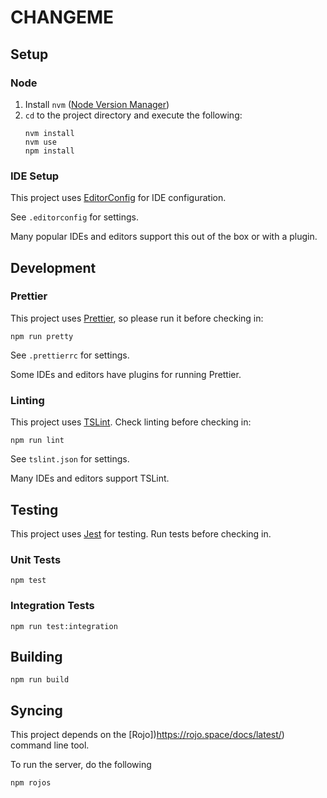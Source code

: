 # CHANGEME

## Setup

### Node

1.  Install `nvm` ([Node Version Manager](https://github.com/creationix/nvm))
2.  `cd` to the project directory and execute the following:
    ```
    nvm install
    nvm use
    npm install
    ```

### IDE Setup

This project uses [EditorConfig](https://editorconfig.org/) for IDE configuration.

See `.editorconfig` for settings.

Many popular IDEs and editors support this out of the box or with a plugin.

## Development

### Prettier

This project uses [Prettier](https://prettier.io/), so please run it before checking in:

```
npm run pretty
```

See `.prettierrc` for settings.

Some IDEs and editors have plugins for running Prettier.

### Linting

This project uses [TSLint](https://palantir.github.io/tslint/). Check linting before checking in:

```
npm run lint
```

See `tslint.json` for settings.

Many IDEs and editors support TSLint.

## Testing

This project uses [Jest](https://jestjs.io/) for testing. Run tests before checking in.

### Unit Tests

```
npm test
```

### Integration Tests

```
npm run test:integration
```

## Building

```
npm run build
```

## Syncing

This project depends on the [Rojo])https://rojo.space/docs/latest/) command line tool.

To run the server, do the following

```
npm rojos
```
